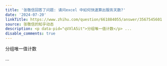 ```yaml
---
title: '张敬信回答了问题: 请问excel 中如何快速算出服务天数?'
date: '2024-07-20'
linkTitle: https://www.zhihu.com/question/661884055/answer/3567545601
source: 张敬信的知乎动态
description: <p data-pid="qVXlA5it">分组唯一值计数</p> ...
disable_comments: true
---
```

<p data-pid="qVXlA5it">分组唯一值计数</p> ...